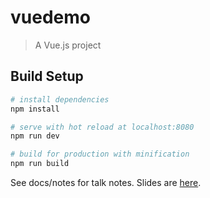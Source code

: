 # vuedemo

> A Vue.js project

## Build Setup

``` bash
# install dependencies
npm install

# serve with hot reload at localhost:8080
npm run dev

# build for production with minification
npm run build
```

See docs/notes for talk notes.  Slides are [here](https://gitpitch.com/bwarren2/vuedemo).